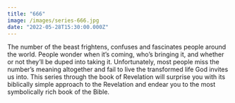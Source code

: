 ```yaml
---
title: "666"
image: /images/series-666.jpg
date: "2022-05-28T15:30:00.000Z"
---
```

The number of the beast frightens, confuses and fascinates people around the world. People wonder when it’s coming, who’s bringing it, and whether or not they’ll be duped into taking it. Unfortunately, most people miss the number’s meaning altogether and fail to live the transformed life God invites us into. This series through the book of Revelation will surprise you with its biblically simple approach to the Revelation and endear you to the most symbolically rich book of the Bible.
